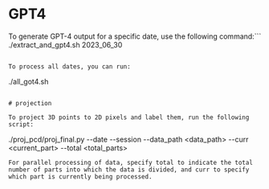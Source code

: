 
# GPT4

To generate GPT-4 output for a specific date, use the following command:```
./extract_and_gpt4.sh 2023_06_30
```

To process all dates, you can run:
```
./all_got4.sh
```

# projection

To project 3D points to 2D pixels and label them, run the following script:
```
./proj_pcd/proj_final.py --date <date> --session <session> --data_path <data_path> --curr <current_part> --total <total_parts>
```
For parallel processing of data, specify total to indicate the total number of parts into which the data is divided, and curr to specify which part is currently being processed.
